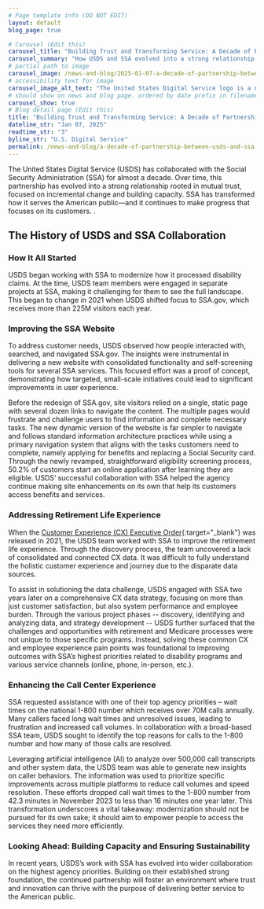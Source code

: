 ```yaml
---
# Page template info (DO NOT EDIT)
layout: default
blog_page: true

# Carousel (Edit this)
carousel_title: "Building Trust and Transforming Service: A Decade of Partnership Between USDS and SSA"
carousel_summary: "How USDS and SSA evolved into a strong relationship rooted in mutual trust, focused on incremental change and building capacity."
# partial path to image
carousel_image: /news-and-blog/2025-01-07-a-decade-of-partnership-between-usds-and-ssa/usds-and-ssa.jpg
# accessibility text for image
carousel_image_alt_text: "The United States Digital Service logo is a navy shield shape with yellow wings, two vertical stripes and three stars. To the right is the Social Security logo that is a navy eagle, navy striped sheild and 'USA' written in red."
# should show on news and blog page. ordered by date prefix in filename
carousel_show: true
# Blog detail page (Edit this)
title: "Building Trust and Transforming Service: A Decade of Partnership Between USDS and SSA"
dateline_str: "Jan 07, 2025"
readtime_str: "3"
byline_str: "U.S. Digital Service"
permalink: /news-and-blog/a-decade-of-partnership-between-usds-and-ssa
---
```


The United States Digital Service (USDS) has collaborated with the Social Security Administration (SSA) for almost a decade. Over time, this partnership has evolved into a strong relationship rooted in mutual trust, focused on incremental change and building capacity. SSA has transformed how it serves the American public—and it continues to make progress that focuses on its customers. . 

## The History of USDS and SSA Collaboration 

### How It All Started

USDS began working with SSA to modernize how it processed disability claims. At the time, USDS team members were engaged in separate projects at SSA, making it challenging for them to see the full landscape. This began to change in 2021 when USDS shifted focus to SSA.gov, which receives more than 225M visitors each year. 

### Improving the SSA Website

To address customer needs, USDS observed how people interacted with, searched, and navigated SSA.gov. The insights were instrumental in delivering a new website with consolidated functionality and self-screening tools for several SSA services. This focused effort was a proof of concept, demonstrating how targeted, small-scale initiatives could lead to significant improvements in user experience. 

Before the redesign of SSA.gov, site visitors relied on a single, static page with several dozen links to navigate the content. The multiple pages would frustrate and challenge users to find information and complete necessary tasks. The new dynamic version of the website is far simpler to navigate and follows standard information architecture practices while using a primary navigation system that aligns with the tasks customers need to complete, namely applying for benefits and replacing a Social Security card. Through the newly revamped, straightforward eligibility screening process, 50.2% of customers start an online application after learning they are eligible. USDS’ successful collaboration with SSA helped the agency continue making site enhancements on its own that help its customers access benefits and services.

### Addressing Retirement Life Experience

When the [Customer Experience (CX) Executive Order](https://www.whitehouse.gov/briefing-room/presidential-actions/2021/12/13/executive-order-on-transforming-federal-customer-experience-and-service-delivery-to-rebuild-trust-in-government/){:target="_blank"} was released in 2021, the USDS team worked with SSA to improve the retirement life experience. Through the discovery process, the team uncovered a lack of consolidated and connected CX data. It was difficult to fully understand the holistic customer experience and journey due to the disparate data sources. 

To assist in solutioning the data challenge, USDS engaged with SSA two years later on a comprehensive CX data strategy, focusing on more than just customer satisfaction, but also system performance and employee burden. Through the various project phases -- discovery, identifying and analyzing data, and strategy development -- USDS further surfaced that the challenges and opportunities with retirement and Medicare processes were not unique to those specific programs. Instead, solving these common CX and employee experience pain points was foundational to improving outcomes with SSA’s highest priorities related to disability programs and various service channels (online, phone, in-person, etc.).

### Enhancing the Call Center Experience

SSA requested assistance with one of their top agency priorities – wait times on the national 1-800 number which receives over 70M calls annually. Many callers faced long wait times and unresolved issues, leading to frustration and increased call volumes. In collaboration with a broad-based SSA team, USDS sought to identify the top reasons for calls to the 1-800 number and how many of those calls are resolved. 

Leveraging artificial intelligence (AI) to analyze over 500,000 call transcripts and other system data, the USDS team was able to generate new insights on caller behaviors. The information was used to prioritize specific improvements across multiple platforms to reduce call volumes and speed resolution. These efforts dropped call wait times to the 1-800 number from 42.3 minutes in November 2023 to less than 16 minutes one year later. This transformation underscores a vital takeaway: modernization should not be pursued for its own sake; it should aim to empower people to access the services they need more efficiently.

### Looking Ahead: Building Capacity and Ensuring Sustainability

In recent years, USDS’s work with SSA has evolved into wider collaboration on the highest agency priorities. Building on their established strong foundation, the continued partnership will foster an environment where trust and innovation can thrive with the purpose of delivering better service to the American public. 
